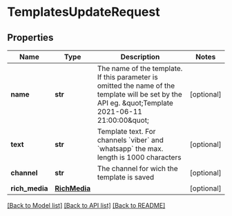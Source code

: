 # TemplatesUpdateRequest


## Properties
Name | Type | Description | Notes
------------ | ------------- | ------------- | -------------
**name** | **str** | The name of the template. If this parameter is omitted the name of the template will be set by the API eg. \&quot;Template 2021-06-11 21:00:00\&quot; | [optional] 
**text** | **str** | Template text. For channels &#x60;viber&#x60; and &#x60;whatsapp&#x60; the max. length is 1000 characters | [optional] 
**channel** | **str** | The channel for wich the template is saved | [optional] 
**rich_media** | [**RichMedia**](RichMedia.md) |  | [optional] 


[[Back to Model list]](../../README.md#models) [[Back to API list]](../../README.md#available-methods) [[Back to README]](../../README.md)


